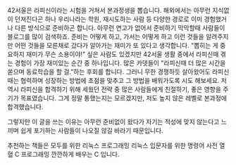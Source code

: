 42서울은 라피신이라는 시험을 거쳐서 본과정생을 뽑습니다.
해외에서는 아무런 지식없이 던져진다곤 하나 우리나라는 학원, 재시도하는 사람 등 다양한 경로로 이미 경험했거나 다른 방식으로 준비하곤 합니다.
아무런 연고가 없어서 준비하기 막막할때 사람들이 블로그를 많이 검색하죠.
준비는 어떻게 하고, 가서는 어떻게 하고 이런 것들을 알려주지만 어떤 것들을 모른채로 갔다가 알아가는 재미가 또 있다고 생각합니다.
"뽑히는 게 중요하지 재미가 무슨 소용이야!" 싶은 사람도 있겠지만 42서울 생활 중에서 라피신때 겪는 경험이 가장 재미있는 순간 중 하나입니다. 많은 카뎃들이 "라피신때 더 많은 시간을 쏟으며 동료학습을 할 걸."하는 후회를 합니다.
그러니 무한 경쟁하듯 살아왔어도 라피신때는 협력하며 성장하는 방법에 초점을 맞추고 그 방법을 배워가도록 시도 해보세요.
저 역시 라피신을 합격하기 위해 세웠던 전략 중 많은 사람들에게 친절하기, 좋은 영향을 주기가 목표였습니다.
그게 정말 통했는지는 모르겠지만, 저도 높지 않은 레벨로 본과정에 합격했습니다.

그렇지만 이 글을 쓰는 이유는 아무런 준비없이 왔다가 자기는 적성에 맞지 않는다고 느끼며 쉽게 포기하는 사람들이 나오질 않길 바라기 때문입니다.

추천하는 책들은
모두를 위한 리눅스 프로그래밍
리눅스 입문자를 위한 명령어 사전
열혈 C 프로그래밍
깐깐하게 배우는 C
입니다.